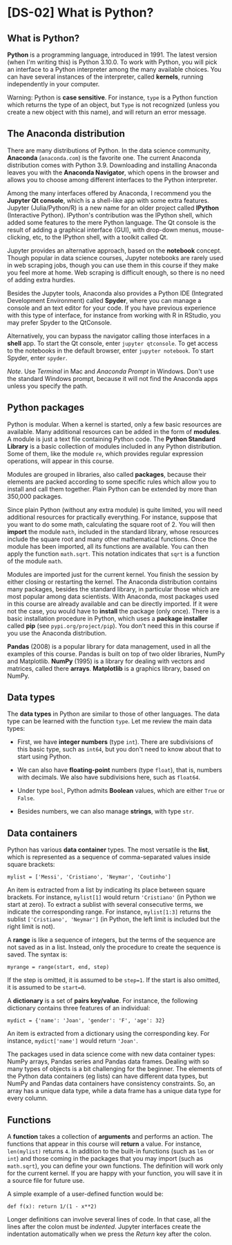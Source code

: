 # [DS-02] What is Python?

## What is Python?

**Python** is a programming language, introduced in 1991. The latest version (when I'm writing this) is Python 3.10.0. To work with Python, you will pick an interface to a Python interpreter among the many available choices. You can have several instances of the interpreter, called **kernels**, running independently in your computer. 

Warning: Python is **case sensitive**. For instance, `type` is a Python function which returns the type of an object, but `Type` is not recognized (unless you create a new object with this name), and will return an error message.

## The Anaconda distribution

There are many distributions of Python. In the data science community, **Anaconda** (`anaconda.com`) is the favorite one. The current Anaconda distribution comes with Python 3.9. Downloading and installing Anaconda leaves you with the **Anaconda Navigator**, which opens in the browser and allows you to choose among different interfaces to the Python interpreter. 

Among the many interfaces offered by Anaconda, I recommend you the **Jupyter Qt console**, which is a shell-like app with some extra features. Jupyter (Julia/Python/R) is a new name for an older project called **IPython** (Interactive Python). IPython's contribution was the IPython shell, which added some features to the mere Python language. The Qt console is the result of adding a graphical interface (GUI), with drop-down menus, mouse-clicking, etc, to the IPython shell, with a toolkit called Qt.

Jupyter provides an alternative approach, based on the **notebook** concept. Though popular in data science courses, Jupyter notebooks are rarely used in web scraping jobs, though you can use them in this course if they make you feel more at home. Web scraping is difficult enough, so there is no need of adding extra hurdles.

Besides the Jupyter tools, Anaconda also provides a Python IDE (Integrated Development Environment) called **Spyder**, where you can manage a console and an text editor for your code. If you have previous experience with this type of interface, for instance from working with R in RStudio, you may prefer Spyder to the QtConsole.

Alternatively, you can bypass the navigator calling those interfaces in a **shell** app. To start the Qt console, enter `jupyter qtconsole`. To get access to the notebooks in the default browser, enter `jupyter notebook`. To start Spyder, enter ``spyder``.

*Note*. Use *Terminal* in Mac and *Anaconda Prompt* in Windows. Don't use the standard Windows prompt, because it will not find the Anaconda apps unless you specify the path.

## Python packages

Python is modular. When a kernel is started, only a few basic resources are available. Many additional resources can be added in the form of **modules**. A module is just a text file containing Python code. The **Python Standard Library** is a basic collection of modules included in any Python distribution. Some of them, like the module `re`, which provides regular expression operations, will appear in this course.

Modules are grouped in libraries, also called **packages**, because their elements are packed according to some specific rules which allow you to install and call them together. Plain Python can be extended by more than 350,000 packages. 

Since plain Python (without any extra module) is quite limited, you will need additional resources for practically everything. For instance, suppose that you want to do some math, calculating the square root of 2. You will then **import** the module `math`, included in the standard library, whose resources include the square root and many other mathematical functions. Once the module has been imported, all its functions are available. You can then apply the function `math.sqrt`. This notation indicates that `sqrt` is a function of the module `math`.

Modules are imported just for the current kernel. You finish the session by either closing or restarting the kernel. The Anaconda distribution contains many packages, besides the standard library, in particular those which are most popular among data scientists. With Anaconda, most packages used in this course are already available and can be directly imported. If it were not the case, you would have to **install** the package (only once). There is a basic installation procedure in Python, which uses a **package installer** called **pip** (see `pypi.org/project/pip`). You don't need this in this course if you use the Anaconda distribution.

**Pandas** (2008) is a popular library for data management, used in all the examples of this course. Pandas is built on top of two older libraries, NumPy and Matplotlib. **NumPy** (1995) is a library for dealing with vectors and matrices, called there **arrays**. **Matplotlib** is a graphics library, based on NumPy.

## Data types

The **data types** in Python are similar to those of other languages. The data type can be learned with the function `type`. Let me review the main data types:

* First, we have **integer numbers** (type `int`). There are subdivisions of this basic type, such as `int64`, but you don't need to know about that to start using Python.

* We can also have **floating-point** numbers (type `float`), that is, numbers with decimals. We also have subdivisions here, such as `float64`.

* Under type `bool`, Python admits **Boolean** values, which are either `True` or `False`.

* Besides numbers, we can also manage **strings**, with type `str`.

## Data containers

Python has various **data container** types. The most versatile is the **list**, which is represented as a sequence of comma-separated values inside square brackets:

```
mylist = ['Messi', 'Cristiano', 'Neymar', 'Coutinho']
```

An item is extracted from a list by indicating its place between square brackets. For instance, `mylist[1]` would return `'Cristiano'` (in Python we start at zero). To extract a sublist with several consecutive terms, we indicate the corresponding range. For instance, `mylist[1:3]` returns the sublist `['Cristiano', 'Neymar']` (in Python, the left limit is included but the right limit is not).

A **range** is like a sequence of integers, but the terms of the sequence are not saved as in a list. Instead, only the procedure to create the sequence is saved. The syntax is:

```
myrange = range(start, end, step)
```

If the step is omitted, it is assumed to be `step=1`. If the start is also omitted, it is assumed to be `start=0`.

A **dictionary** is a set of **pairs key/value**. For instance, the following dictionary contains three features of an individual:

```
mydict = {'name': 'Joan', 'gender': 'F', 'age': 32}
```

An item is extracted from a dictionary using the corresponding key. For instance, `mydict['name']` would return `'Joan'`. 

The packages used in data science come with new data container types: NumPy arrays, Pandas series and Pandas data frames. Dealing with so many types of objects is a bit challenging for the beginner. The elements of the Python data containers (eg lists) can have different data types, but NumPy and Pandas data containers have consistency constraints. So, an array has a unique data type, while a data frame has a unique data type for every column.

## Functions

A **function** takes a collection of **arguments** and performs an action. The functions that appear in this course will **return** a value. For instance, `len(mylist)` returns `4`. In addition to the built-in functions (such as `len` or `int`) and those coming in the packages that you may import (such as `math.sqrt`), you can define your own functions. The definition will work only for the current kernel. If you are happy with your function, you will save it in a source file for future use.

A simple example of a user-defined function would be:

```
def f(x): return 1/(1 - x**2)
```

Longer definitions can involve several lines of code. In that case, all the lines after the colon must be *indented*. Jupyter interfaces create the indentation automatically when we press the *Return* key after the colon.
